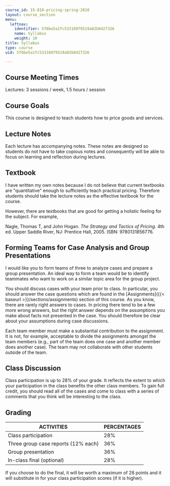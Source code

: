 ```yaml
---
course_id: 15-818-pricing-spring-2010
layout: course_section
menu:
  leftnav:
    identifier: 5f6be5a1fc53318979519a02b8427326
    name: Syllabus
    weight: 10
title: Syllabus
type: course
uid: 5f6be5a1fc53318979519a02b8427326

---
```


Course Meeting Times
--------------------

Lectures: 3 sessions / week, 1.5 hours / session

Course Goals
------------

This course is designed to teach students how to price goods and services.

Lecture Notes
-------------

Each lecture has accompanying notes. These notes are designed so students do not have to take copious notes and consequently will be able to focus on learning and reflection during lectures.

Textbook
--------

I have written my own notes because I do not believe that current textbooks are "quantitative" enough to sufficiently teach practical pricing. Therefore students should take the lecture notes as the effective textbook for the course.

However, there are textbooks that are good for getting a holistic feeling for the subject. For example,

Nagle, Thomas T, and John Hogan. _The Strategy and Tactics of Pricing_. 4th ed. Upper Saddle River, NJ: Prentice Hall, 2005. ISBN: 9780131856776.

Forming Teams for Case Analysis and Group Presentations
-------------------------------------------------------

I would like you to form teams of three to analyze cases and prepare a group presentation. An ideal way to form a team would be to identify teammates who want to work on a similar topic area for the group project.

You should discuss cases with your team prior to class. In particular, you should answer the case questions which are found in the [Assignments]({{< baseurl >}}/sections/assignments) section of this course. As you know, there are rarely right answers to cases. In pricing there tend to be a few more wrong answers, but the right answer depends on the assumptions you make about facts not presented in the case. You should therefore be clear about your assumptions during case discussions.

Each team member must make a substantial contribution to the assignment. It is not, for example, acceptable to divide the assignments amongst the team members (e.g., part of the team does one case and another member does another case). The team may not collaborate with other students outside of the team.

Class Discussion
----------------

Class participation is up to 28% of your grade. It reflects the extent to which your participation in the class benefits the other class members. To gain full credit, you should read all of the cases and come to class with a series of comments that you think will be interesting to the class.

Grading
-------

| ACTIVITIES | PERCENTAGES |
| --- | --- |
| Class participation | 28% |
| Three group case reports (12% each) | 36% |
| Group presentation | 36% |
| In-class final (optional) | 28% 

If you choose to do the final, it will be worth a maximum of 28 points and it will substitute in for your class participation scores (if it is higher).